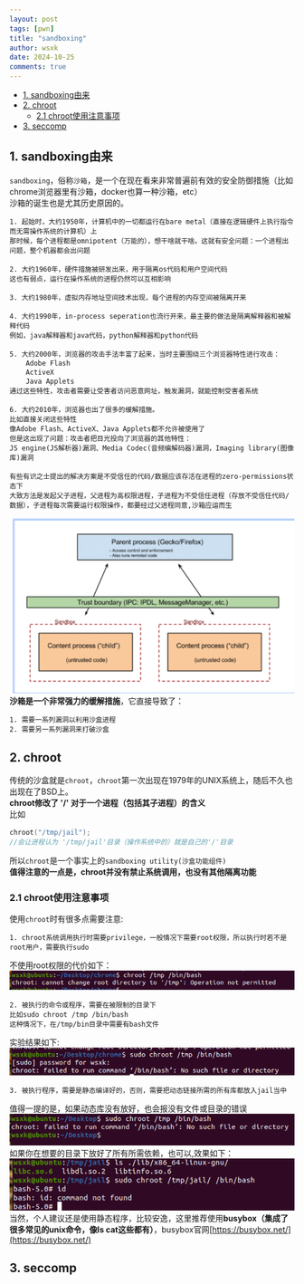 ```yaml
---
layout: post
tags: [pwn]
title: "sandboxing"
author: wsxk
date: 2024-10-25
comments: true
---
```


- [1. sandboxing由来](#1-sandboxing由来)
- [2. chroot](#2-chroot)
  - [2.1 chroot使用注意事项](#21-chroot使用注意事项)
- [3. seccomp](#3-seccomp)

## 1. sandboxing由来<br>
`sandboxing`，俗称`沙箱`，是一个在现在看来非常普遍前有效的安全防御措施（比如chrome浏览器里有沙箱，docker也算一种沙箱，etc）<br>
沙箱的诞生也是尤其历史原因的。<br>
```
1. 起始时，大约1950年，计算机中的一切都运行在bare metal（直接在逻辑硬件上执行指令而无需操作系统的计算机）上
那时候，每个进程都是omnipotent（万能的），想干啥就干啥。这就有安全问题：一个进程出问题，整个机器都会出问题

2. 大约1960年，硬件措施被研发出来，用于隔离os代码和用户空间代码
这也有弱点，运行在操作系统的进程仍然可以互相影响

3. 大约1980年，虚拟内存地址空间技术出现，每个进程的内存空间被隔离开来

4. 大约1990年，in-process seperation也流行开来，最主要的做法是隔离解释器和被解释代码
例如，java解释器和java代码，python解释器和python代码

5. 大约2000年，浏览器的攻击手法丰富了起来，当时主要围绕三个浏览器特性进行攻击：
    Adobe Flash
    ActiveX
    Java Applets
通过这些特性，攻击者需要让受害者访问恶意网址，触发漏洞，就能控制受害者系统

6. 大约2010年，浏览器也出了很多的缓解措施。
比如直接关闭这些特性
像Adobe Flash、ActiveX、Java Applets都不允许被使用了
但是这出现了问题：攻击者把目光投向了浏览器的其他特性：
JS engine(JS解析器)漏洞、Media Codec(音频编解码器)漏洞，Imaging library(图像库)漏洞

有些有识之士提出的解决方案是不受信任的代码/数据应该存活在进程的zero-permissions状态下
大致方法是发起父子进程，父进程为高权限进程，子进程为不受信任进程（存放不受信任代码/数据），子进程每次需要运行权限操作，都要经过父进程同意,沙箱应运而生
```
![](https://raw.githubusercontent.com/wsxk/wsxk_pictures/main/2024-9-25/20241020192813.png)<br>
**沙箱是一个非常强力的缓解措施**，它直接导致了：<br>
```
1. 需要一系列漏洞以利用沙盒进程
2. 需要另一系列漏洞来打破沙盒
```


## 2. chroot<br>
传统的沙盒就是`chroot`，`chroot`第一次出现在1979年的UNIX系统上，随后不久也出现在了BSD上。<br>
**chroot修改了 '/' 对于一个进程（包括其子进程）的含义**<br>
比如<br>
```c
chroot("/tmp/jail");
//会让进程认为 '/tmp/jail'目录（操作系统中的）就是自己的'/'目录 
```
所以`chroot`是一个事实上的`sandboxing utility(沙盒功能组件)`<br>
**值得注意的一点是，chroot并没有禁止系统调用，也没有其他隔离功能**<br>

### 2.1 chroot使用注意事项<br>
使用`chroot`时有很多点需要注意:<br>
```
1. chroot系统调用执行时需要privilege，一般情况下需要root权限，所以执行时若不是root用户，需要执行sudo
```
不使用root权限的代价如下：<br>
![](https://raw.githubusercontent.com/wsxk/wsxk_pictures/main/2024-9-25/20241021225618.png)<br>

```
2. 被执行的命令或程序，需要在被限制的目录下
比如sudo chroot /tmp /bin/bash
这种情况下，在/tmp/bin目录中需要有bash文件
```
实验结果如下:<br>
![](https://raw.githubusercontent.com/wsxk/wsxk_pictures/main/2024-9-25/20241021225911.png)
```
3. 被执行程序，需要是静态编译好的，否则，需要把动态链接所需的所有库都放入jail当中
```
值得一提的是，如果动态库没有放好，也会报没有文件或目录的错误<br>
![](https://raw.githubusercontent.com/wsxk/wsxk_pictures/main/2024-9-25/20241022213844.png)
如果你在想要的目录下放好了所有所需依赖，也可以,效果如下：<br>
![](https://raw.githubusercontent.com/wsxk/wsxk_pictures/main/2024-9-25/20241022214620.png)
当然，个人建议还是使用静态程序，比较安逸，这里推荐使用**busybox（集成了很多常见的unix命令，像ls cat这些都有）**，busybox官网[https://busybox.net/](https://busybox.net/)<br>



## 3. seccomp<br>
